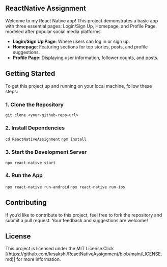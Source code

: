<h2>ReactNative Assignment</h2> <p>Welcome to my React Native app! This project demonstrates a basic app with three essential pages: Login/Sign Up, Homepage, and Profile Page, modeled after popular social media platforms.</p> <ul> <li><strong>Login/Sign Up Page</strong>: Where users can log in or sign up.</li> <li><strong>Homepage</strong>: Featuring sections for top stories, posts, and profile suggestions.</li> <li><strong>Profile Page</strong>: Displaying user information, follower counts, and posts.</li> </ul> </div> <div class="section"> <h2>Getting Started</h2> <p>To get this project up and running on your local machine, follow these steps:</p> <h3>1. Clone the Repository</h3> <code>git clone &lt;your-github-repo-url&gt;</code> <h3>2. Install Dependencies</h3> <code>cd ReactNativeAssignment</code> <code>npm install</code> <h3>3. Start the Development Server</h3> <code>npx react-native start</code> <h3>4. Run the App</h3> <code>npx react-native run-android</code> <code>npx react-native run-ios</code> </div> <div class="section"></div> <div class="section"> <h2>Contributing</h2> <p>If you’d like to contribute to this project, feel free to fork the repository and submit a pull request. Your feedback and suggestions are welcome!</p> </div> <div class="section"> <h2>License</h2> <p>This project is licensed under the MIT License.Click [(https://github.com/krsakshi/ReactNativeAssignment/blob/main/LICENSE.md)] for more information.

